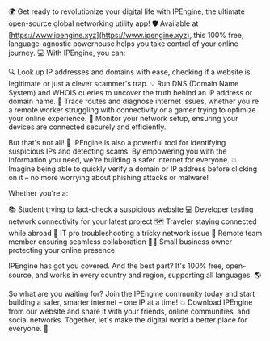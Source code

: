 🌍 Get ready to revolutionize your digital life with IPEngine, the ultimate open-source global networking utility app! 🛡️ Available at [https://www.ipengine.xyz](https://www.ipengine.xyz), this 100% free, language-agnostic powerhouse helps you take control of your online journey. 💻 With IPEngine, you can:

🔍 Look up IP addresses and domains with ease, checking if a website is legitimate or just a clever scammer's trap.
💡 Run DNS (Domain Name System) and WHOIS queries to uncover the truth behind an IP address or domain name.
🚀 Trace routes and diagnose internet issues, whether you're a remote worker struggling with connectivity or a gamer trying to optimize your online experience.
🔧 Monitor your network setup, ensuring your devices are connected securely and efficiently.

But that's not all! 🤯 IPEngine is also a powerful tool for identifying suspicious IPs and detecting scams. By empowering you with the information you need, we're building a safer internet for everyone. 💥 Imagine being able to quickly verify a domain or IP address before clicking on it – no more worrying about phishing attacks or malware!

Whether you're a:

📚 Student trying to fact-check a suspicious website
💻 Developer testing network connectivity for your latest project
🗺️ Traveler staying connected while abroad
🔧 IT pro troubleshooting a tricky network issue
🏢 Remote team member ensuring seamless collaboration
👨‍💼 Small business owner protecting your online presence

IPEngine has got you covered. And the best part? It's 100% free, open-source, and works in every country and region, supporting all languages. 🌎

So what are you waiting for? Join the IPEngine community today and start building a safer, smarter internet – one IP at a time! 💥 Download IPEngine from our website and share it with your friends, online communities, and social networks. Together, let's make the digital world a better place for everyone. 🌟